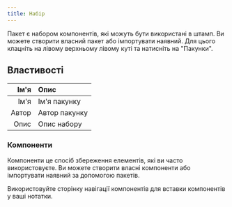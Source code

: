 ```yaml
---
title: Набір
---
```


Пакет є набором компонентів, які можуть бути використані в штамп. Ви можете створити власний пакет або імпортувати наявний. Для цього клацніть на лівому верхньому лівому куті та натисніть на "Пакунки".

## Властивості

|  Ім'я | Опис          |
| ----: | :------------ |
|  Ім'я | Ім'я пакунку  |
| Автор | Автор пакунку |
|  Опис | Опис набору   |

### Компоненти

Компоненти це спосіб збереження елементів, які ви часто використовуєте. Ви можете створити власні компоненти або імпортувати наявний за допомогою пакетів.

Використовуйте сторінку навігації компонентів для вставки компонентів у ваші нотатки.
